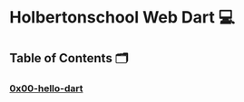 # **Holbertonschool Web Dart** :computer:

## **Table of Contents** :card_index_dividers:

### [0x00-hello-dart](https://github.com/Qcarvalhooliveira/holbertonschool-web_dart/tree/main/0x00-hello-dart)